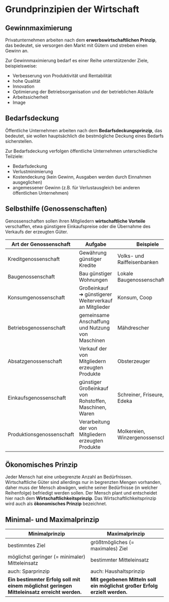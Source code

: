 # Grundprinzipien der Wirtschaft 

## Gewinnmaximierung 

Privatunternehmen arbeiten nach dem **erwerbswirtschaftlichen Prinzip**, das bedeutet, sie versorgen den Markt mit Gütern und streben einen Gewinn an.  

Zur Gewinnmaximierung bedarf es einer Reihe unterstützender Ziele, beispielsweise:

  * Verbesserung von Produktivität und Rentabilität
  * hohe Qualität
  * Innovation
  * Optimierung der Betriebsorganisation und der betrieblichen Abläufe
  * Arbeitssicherheit
  * Image



## Bedarfsdeckung 

Öffentliche Unternehmen arbeiten nach dem **Bedarfsdeckungsprinzip**, das bedeutet, sie wollen hauptsächlich die bestmögliche Deckung eines Bedarfs sicherstellen.  

Zur Bedarfsdeckung verfolgen öffentliche Unternehmen unterschiedliche Teilziele:

  * Bedarfsdeckung
  * Verlustminimierung
  * Kostendeckung (kein Gewinn, Ausgaben werden durch Einnahmen ausgeglichen)
  * angemessener Gewinn (z.B. für Verlustausgleich bei anderen öffentlichen Unternehmen)



## Selbsthilfe (Genossenschaften)

Genossenschaften sollen ihren Mitgliedern **wirtschaftliche Vorteile** verschaffen, etwa günstigere Einkaufspreise oder die Übernahme des Verkaufs der erzeugten Güter.

| Art der Genossenschaft    | Aufgabe                                                      | Beispiele                          |
| ------------------------- | ------------------------------------------------------------ | ---------------------------------- |
| Kreditgenossenschaft      | Gewährung günstiger Kredite                                  | Volks- und Raiffeisenbanken        |
| Baugenossenschaft         | Bau günstiger Wohnungen                                      | Lokale Baugenossenschaften         |
| Konsumgenossenschaft      | Großeinkauf &#10132; günstigerer Weiterverkauf an Mitglieder | Konsum, Coop                       |
| Betriebsgenossenschaft    | gemeinsame Anschaffung und Nutzung von Maschinen             | Mähdrescher                        |
| Absatzgenossenschaft      | Verkauf der von Mitgliedern erzeugten Produkte               | Obsterzeuger                       |
| Einkaufsgenossenschaft    | günstiger Großeinkauf von Rohstoffen, Maschinen, Waren       | Schreiner, Friseure, Edeka         |
| Produktionsgenossenschaft | Verarbeitung der von Mitgliedern erzeugten Produkte          | Molkereien, Winzergenossenschaften |



## Ökonomisches Prinzip 

Jeder Mensch hat eine unbegrenzte Anzahl an Bedürfnissen. Wirtschaftliche Güter sind allerdings nur in begrenzten Mengen vorhanden, daher muss der Mensch abwägen, welche seiner Bedürfnisse (in welcher Reihenfolge) befriedigt werden sollen. Der Mensch plant und entscheidet hier nach dem **Wirtschaftlichkeitsprinzip**. Das Wirtschaftlichkeitsprinzip wird auch als **ökonomisches Prinzip** bezeichnet.



## Minimal- und Maximalprinzip 

| Minimalprinzip                                               | Maximalprinzip                                               |
| ------------------------------------------------------------ | ------------------------------------------------------------ |
| bestimmtes Ziel                                              | größtmögliches (= maximales) Ziel                            |
| möglichst geringer (= minimaler) Mitteleinsatz               | bestimmter Mitteleinsatz                                     |
| auch: Sparprinzip                                            | auch: Haushaltsprinzip                                       |
| **Ein bestimmter Erfolg soll mit einem möglichst geringen Mitteleinsatz erreicht werden.** | **Mit gegebenen Mitteln soll ein möglichst großer Erfolg erzielt werden.** |